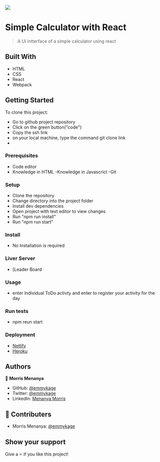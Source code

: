 ![](https://img.shields.io/badge/Microverse-blueviolet)

# Simple Calculator with React

> A UI intterface of a simple calculator using react 

## Built With

- HTML
- CSS
- React
- Webpack

## Getting Started

To clone this project:
- Go to github project repository
- Click on the green button("code")
- Copy the ssh link
- on your local machine, type the command git clone link
-


### Prerequisites
- Code editor
- Knowledge in HTML
-Knowledge in Javascrict
-Git

### Setup
- Clone the repository
- Change directory into the project folder
- Install dev dependencies
- Open project with text editor to view changes
- Run "npm run install"
- Run "npm run start"


### Install
- No Installation is required

### Liver Server 
- [Leader Board

### Usage
- enter Individual ToDo activty and enter to register your activity for the day

### Run tests
- npm reun start

### Deployment
- [Netlify](...)
- [Heroku](https://mathmagician-emmykage.herokuapp.com/)


## Authors

👤 **Morris Menanya**

- GitHub: [@emmykage](https://github.com/Emmykage)
- Twitter: [@emmykage](https://twitter.com/emmykage)
- LinkedIn: [Menanya Morris](https://www.linkedin.com/in/morris-menanya-a51985104/)



## 🤝 Contributers

-  Morris Menanya: [@emmykage](https://github.com/Emmykage)


## Show your support

Give a ⭐️ if you like this project!


